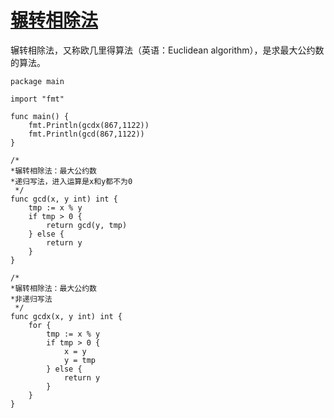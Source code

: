 # [辗转相除法](https://zh.wikipedia.org/wiki/%E8%BC%BE%E8%BD%89%E7%9B%B8%E9%99%A4%E6%B3%95)

辗转相除法，又称欧几里得算法（英语：Euclidean algorithm），是求最大公约数的算法。

```golang
package main

import "fmt"

func main() {
	fmt.Println(gcdx(867,1122))
	fmt.Println(gcd(867,1122))
}

/*
*辗转相除法：最大公约数
*递归写法，进入运算是x和y都不为0
 */
func gcd(x, y int) int {
	tmp := x % y
	if tmp > 0 {
		return gcd(y, tmp)
	} else {
		return y
	}
}

/*
*辗转相除法：最大公约数
*非递归写法
 */
func gcdx(x, y int) int {
	for {
		tmp := x % y
		if tmp > 0 {
			x = y
			y = tmp
		} else {
			return y
		}
	}
}
```
